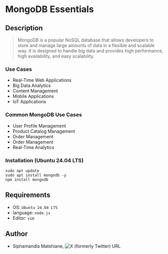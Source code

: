 # MongoDB Essentials

## Description
> MongoDB is a popular NoSQL database that allows developers to store and manage large amounts of data in a flexible and scalable way. It is designed to handle big data and provides high performance, high availability, and easy scalability.

### Use Cases
- Real-Time Web Applications
- Big Data Analytics
- Content Management
- Mobile Applications
- IoT Applications

### Common MongoDB Use Cases
- User Profile Management
- Product Catalog Management
- Order Management
- Order Management
- Real-Time Analytics

### Installation (Ubuntu 24.04 LTS)
```
sudo apt update
sudo apt install mongodb -y
npm install mongodb
```

## Requirements
- OS: `Ubuntu 24.04 LTS`
- language: `node.js`
- Editor: `vim`

## Author
- Siphamandla Matshiane, ![X (formerly Twitter) URL](https://img.shields.io/twitter/url?url=https%3A%2F%2Fx.com%2FSiphamandl76892)
